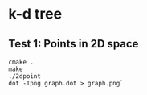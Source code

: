 # k-d tree

## Test 1: Points in 2D space

```
cmake .
make
./2dpoint
dot -Tpng graph.dot > graph.png`
```
